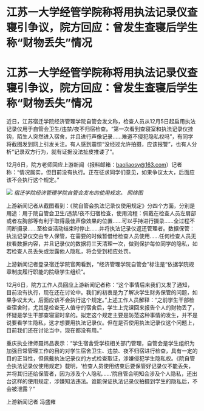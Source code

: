 # 江苏一大学经管学院称将用执法记录仪查寝引争议，院方回应：曾发生查寝后学生称“财物丢失”情况

# 江苏一大学经管学院称将用执法记录仪查寝引争议，院方回应：曾发生查寝后学生称“财物丢失”情况

近日，江苏宿迁学院经济管理学院自管会发文称，检查人员从12月5日起启用执法记录仪用于自管会卫生/违禁/夜不归宿检查。“第一次看到查寝室和执法记录仪挂钩，陌生人突然进入宿舍，并且进行声像记录……难道不侵犯隐私权吗”，有同学将截图发到网上引发关注。有人感到震惊“没经过允许拍摄，应该报警”，也有人分析“记录双方行为，就有证据没法扯皮推诿了”。

12月6日，院方老师回应上游新闻（报料邮箱：baoliaosy@163.com）记者称：“情况属实，但目前没有执行。正在征求同学们意见，如果争议太大，后面应该不会执行这个规定。”

![](https://inews.gtimg.com/om_bt/O_imCCPY67rV9P5jYGY9pLm6yrhRudKG86GMflnBr6QToAA/1000)
_宿迁学院经济管理学院自管会发布的使用规定。 网络图_

上游新闻记者从截图看到：《院自管会执法记录仪使用规定》分四个方面，分别是用途：用于院自管会卫生/违禁/夜不归宿检查，使用流程：佩戴在检查人员左肩部或者左胸部等有利于取得最佳声像效果的位置……可以手持进行摄录……全过程不间断摄录……至检查活动结束时停止……并将执法记录仪返还管理者。数据保管：执法记录仪交由专人保管，在需要的时候暂借给检查人员使用……任何检查人员无权看数据内容，并且记录仪的数据将三天清理一次，做到保护每位同学的隐私，如若检查人员丢失或泄露他人隐私，将会受到相应处罚。

上游新闻记者登录宿迁学院官网看到，“经济管理学院自管会”标注是“依据学院规章制度履行职能的院级学生组织”。

12月6日，院方工作人员回应上游新闻记者称：“这个事情后来我们又发了通知，目前没有执行，现在还在讨论中。我们的初衷是为了解决学生财务保管的问题，如果争议太大，后面应该不会执行这个规定。”上述工作人员解释：“之前学生干部检查宿舍时，尤其是检查无人值守的宿舍后，学生上完课回来报告个人的财物丢了，怀疑是学生干部查寝室时拿的。拟定这个规定主要是防范这种事情的发生，并不是说要看学生隐私，这才想要用执法记录仪。但在是否使用执法记录仪这个问题上，目前我们还在讨论当中，现在都没有用。”

重庆执业律师聂炜昌表示：“学生宿舍受学校相关部门管理，自管会是学生组织为加强日常管理工作的目的对学生宿舍卫生、违禁、夜不归宿进行检查，具有一定的目的正当性，但佩戴执法记录仪的方式检查取证，涉嫌侵犯学生隐私权。《院自管会执法记录仪使用规定》载明，‘检查人员使用结束后要保管好记录仪不能丢失，并将其归还给保管者，因为涉及个人隐私……’院自管会明知会涉及个人隐私，还出台这样的使用规定，涉嫌知法违法。谁能保证执法记录仪拍摄到学生的隐私后，不会被泄露？”

上游新闻记者 冯盛雍

